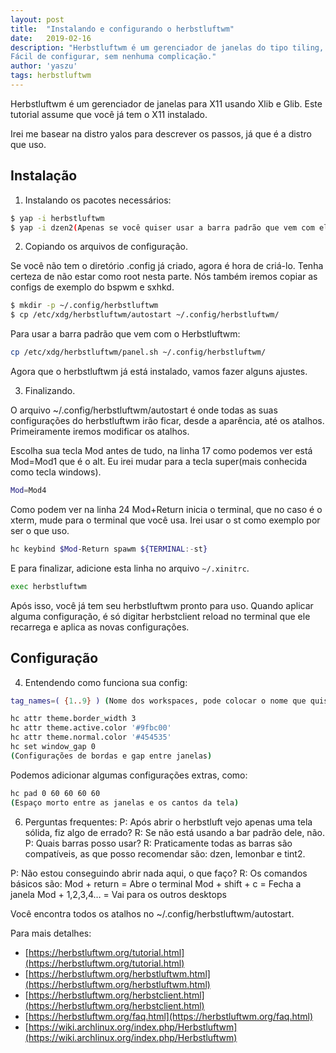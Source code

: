 ```yaml
---
layout: post
title:  "Instalando e configurando o herbstluftwm"
date:   2019-02-16
description: "Herbstluftwm é um gerenciador de janelas do tipo tiling, bem completo.
Fácil de configurar, sem nenhuma complicação."
author: 'yaszu'
tags: herbstluftwm
---
```


Herbstluftwm é um gerenciador de janelas para X11 usando Xlib e Glib. Este tutorial assume que você já tem o X11 instalado.

Irei me basear na distro yalos para descrever os passos, já que é a distro que uso.

## Instalação

1. Instalando os pacotes necessários:

```sh
$ yap -i herbstluftwm
$ yap -i dzen2(Apenas se você quiser usar a barra padrão que vem com ele)
```

2. Copiando os arquivos de configuração.

Se você não tem o diretório .config já criado, agora é hora de criá-lo. Tenha certeza de não estar como root nesta parte. Nós também iremos copiar as configs de exemplo do bspwm e sxhkd.

```sh
$ mkdir -p ~/.config/herbstluftwm
$ cp /etc/xdg/herbstluftwm/autostart ~/.config/herbstluftwm/
```

Para usar a barra padrão que vem com o Herbstluftwm:

```sh
cp /etc/xdg/herbstluftwm/panel.sh ~/.config/herbstluftwm/
```

Agora que o herbstluftwm já está instalado, vamos fazer alguns ajustes.

3. Finalizando.

O arquivo ~/.config/herbstluftwm/autostart é onde todas as suas configurações do herbstluftwm irão ficar, desde a aparência, até os atalhos. Primeiramente iremos modificar os atalhos.

Escolha sua tecla Mod antes de tudo, na linha 17 como podemos ver está Mod=Mod1 que é o alt. Eu irei mudar para a tecla super(mais conhecida como tecla windows).

```sh
Mod=Mod4
```

Como podem ver na linha 24 Mod+Return inicia o terminal, que no caso é o xterm, mude para o terminal que você usa. Irei usar o st como exemplo por ser o que uso.

```sh
hc keybind $Mod-Return spawm ${TERMINAL:-st}
```
E para finalizar, adicione esta linha no arquivo `~/.xinitrc`.

```sh
exec herbstluftwm
```

Após isso, você já tem seu herbstluftwm pronto para uso. Quando aplicar alguma configuração, é só digitar herbstclient reload no terminal que ele recarrega e aplica as novas configurações.

## Configuração

4. Entendendo como funciona sua config:

```sh
tag_names=( {1..9} ) (Nome dos workspaces, pode colocar o nome que quiser.)

hc attr theme.border_width 3
hc attr theme.active.color '#9fbc00'
hc attr theme.normal.color '#454535'
hc set window_gap 0
(Configurações de bordas e gap entre janelas)
```

Podemos adicionar algumas configurações extras, como:

```sh
hc pad 0 60 60 60 60
(Espaço morto entre as janelas e os cantos da tela)
```

6.  Perguntas frequentes:
P: Após abrir o herbstluft vejo apenas uma tela sólida, fiz algo de errado?
R: Se não está usando a bar padrão dele, não.
P: Quais barras posso usar?
R: Praticamente todas as barras são compatíveis, as que posso recomendar são: dzen, lemonbar e tint2.

P: Não estou conseguindo abrir nada aqui, o que faço?
R: Os comandos básicos são:
Mod + return = Abre o terminal
Mod + shift + c = Fecha a janela
Mod + 1,2,3,4… = Vai para os outros desktops

Você encontra todos os atalhos no ~/.config/herbstluftwm/autostart.

Para mais detalhes:
- [https://herbstluftwm.org/tutorial.html](https://herbstluftwm.org/tutorial.html)
- [https://herbstluftwm.org/herbstluftwm.html](https://herbstluftwm.org/herbstluftwm.html)
- [https://herbstluftwm.org/herbstclient.html](https://herbstluftwm.org/herbstclient.html)
- [https://herbstluftwm.org/faq.html](https://herbstluftwm.org/faq.html)
- [https://wiki.archlinux.org/index.php/Herbstluftwm](https://wiki.archlinux.org/index.php/Herbstluftwm)
